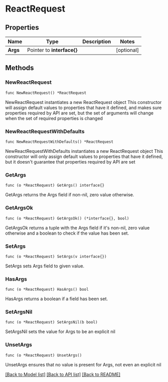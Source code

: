 # ReactRequest

## Properties

Name | Type | Description | Notes
------------ | ------------- | ------------- | -------------
**Args** | Pointer to **interface{}** |  | [optional] 

## Methods

### NewReactRequest

`func NewReactRequest() *ReactRequest`

NewReactRequest instantiates a new ReactRequest object
This constructor will assign default values to properties that have it defined,
and makes sure properties required by API are set, but the set of arguments
will change when the set of required properties is changed

### NewReactRequestWithDefaults

`func NewReactRequestWithDefaults() *ReactRequest`

NewReactRequestWithDefaults instantiates a new ReactRequest object
This constructor will only assign default values to properties that have it defined,
but it doesn't guarantee that properties required by API are set

### GetArgs

`func (o *ReactRequest) GetArgs() interface{}`

GetArgs returns the Args field if non-nil, zero value otherwise.

### GetArgsOk

`func (o *ReactRequest) GetArgsOk() (*interface{}, bool)`

GetArgsOk returns a tuple with the Args field if it's non-nil, zero value otherwise
and a boolean to check if the value has been set.

### SetArgs

`func (o *ReactRequest) SetArgs(v interface{})`

SetArgs sets Args field to given value.

### HasArgs

`func (o *ReactRequest) HasArgs() bool`

HasArgs returns a boolean if a field has been set.

### SetArgsNil

`func (o *ReactRequest) SetArgsNil(b bool)`

 SetArgsNil sets the value for Args to be an explicit nil

### UnsetArgs
`func (o *ReactRequest) UnsetArgs()`

UnsetArgs ensures that no value is present for Args, not even an explicit nil

[[Back to Model list]](../README.md#documentation-for-models) [[Back to API list]](../README.md#documentation-for-api-endpoints) [[Back to README]](../README.md)


